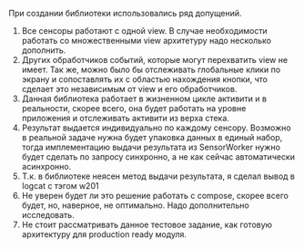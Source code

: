 При создании библиотеки использовались ряд допущений.

1. Все сенсоры работают с одной view. В случае необходимости работать со множественными view архитетуру надо несколько
   дополнить.
2. Других обработчиков событий, которые могут перехватить view не имеет. Так же, можно было бы отслеживать глобальные
   клики
   по экрану и сопоставлять их с областью нахождения кнопки, что сделает это независимым от view и его обработчиков.
3. Данная библиотека работает в жизненном цикле активити и в реальности, скорее всего, она будет работать
   на уровне приложения и отслеживать активити из верха стека.
4. Результат выдается индивидуально по каждому сенсору. Возможно в реальной задаче нужна будет упаковка данных в единый
   набор, тогда имплементацию выдачи результата из SensorWorker нужно будет сделать по запросу синхронно, а не как
   сейчас автоматически асинхронно.
5. Т.к. в библиотеке неясен метод выдачи результата, я сделал вывод в logcat с тэгом w201
6. Не уверен будет ли это решение работать с compose, скорее всего будет, но, наверное, не оптимально. Надо дополнительно
   исследовать.
7. Не стоит рассматривать данное тестовое задание, как готовую архитектуру для production ready модуля. 

